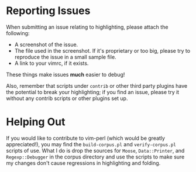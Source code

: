 # Reporting Issues

When submitting an issue relating to highlighting, please attach the following:

  - A screenshot of the issue.
  - The file used in the screenshot.  If it's proprietary or too big, please try
    to reproduce the issue in a small sample file.
  - A link to your vimrc, if it exists.

These things make issues **much** easier to debug!

Also, remember that scripts under `contrib` or other third party plugins have the potential to
break your highlighting; if you find an issue, please try it without any contrib scripts or
other plugins set up.

# Helping Out

If you would like to contribute to vim-perl (which would be greatly appreciated!), you may find
the `build-corpus.pl` and `verify-corpus.pl` scripts of use.  What I do is drop the sources
for `Moose`, `Data::Printer`, and `Regexp::Debugger` in the corpus directory and use the scripts
to make sure my changes don't cause regressions in highlighting and folding.
